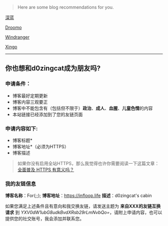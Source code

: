 
> Here are some blog recommendations for you.

[深蓝](https://blog.inmind.ltd)

[Droomo](https://droomo.top)

[Windranger](http://windranger.wang)

[Xingo](https://blog.xingoxu.com)

<hr/>

## 你也想和d0zingcat成为朋友吗?


### 申请条件：

- 博客最好定期更新
- 博客内容三观要正
- 博客中不能包含有（包括但不限于）**政治**、**成人**、**血腥**、**儿童色情**的内容
- 本站链接已经添加到了您的友链页面

### 申请内容如下:

- 博客标题*
- 博客地址*（必须为HTTPS）
- 博客描述

> 如果你没有启用全站HTTPS，那么我觉得也许你需要阅读一下这篇文章：[全面普及 HTTPS 有意义吗？](https://www.zhihu.com/question/55011295)

### 我的友链信息

**博客名称**：For(;;);
**博客地址**：https://infloop.life
**描述**：d0zingcat's cabin

如果您满足上述条件且有意向和我交换友链，请发送主题为 **来自XXX的友链互换请求** 到 *YXV0dW1ubG8udkBvdXRsb29rLmNvbQo=*，请附上申请内容，也可以提供您的社交账号，我会添加并联系您。

